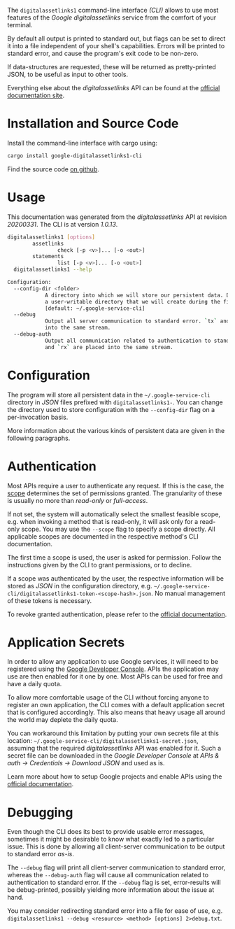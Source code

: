 <!---
DO NOT EDIT !
This file was generated automatically from 'src/mako/cli/README.md.mako'
DO NOT EDIT !
-->
The `digitalassetlinks1` command-line interface *(CLI)* allows to use most features of the *Google digitalassetlinks* service from the comfort of your terminal.

By default all output is printed to standard out, but flags can be set to direct it into a file independent of your shell's
capabilities. Errors will be printed to standard error, and cause the program's exit code to be non-zero.

If data-structures are requested, these will be returned as pretty-printed JSON, to be useful as input to other tools.

Everything else about the *digitalassetlinks* API can be found at the
[official documentation site](https://developers.google.com/digital-asset-links/).

# Installation and Source Code

Install the command-line interface with cargo using:

```bash
cargo install google-digitalassetlinks1-cli
```

Find the source code [on github](https://github.com/Byron/google-apis-rs/tree/master/gen/digitalassetlinks1-cli).

# Usage

This documentation was generated from the *digitalassetlinks* API at revision *20200331*. The CLI is at version *1.0.13*.

```bash
digitalassetlinks1 [options]
        assetlinks
                check [-p <v>]... [-o <out>]
        statements
                list [-p <v>]... [-o <out>]
  digitalassetlinks1 --help

Configuration:
  --config-dir <folder>
            A directory into which we will store our persistent data. Defaults to
            a user-writable directory that we will create during the first invocation.
            [default: ~/.google-service-cli]
  --debug
            Output all server communication to standard error. `tx` and `rx` are placed
            into the same stream.
  --debug-auth
            Output all communication related to authentication to standard error. `tx`
            and `rx` are placed into the same stream.

```

# Configuration

The program will store all persistent data in the `~/.google-service-cli` directory in *JSON* files prefixed with `digitalassetlinks1-`.  You can change the directory used to store configuration with the `--config-dir` flag on a per-invocation basis.

More information about the various kinds of persistent data are given in the following paragraphs.

# Authentication

Most APIs require a user to authenticate any request. If this is the case, the [scope][scopes] determines the 
set of permissions granted. The granularity of these is usually no more than *read-only* or *full-access*.

If not set, the system will automatically select the smallest feasible scope, e.g. when invoking a
method that is read-only, it will ask only for a read-only scope. 
You may use the `--scope` flag to specify a scope directly. 
All applicable scopes are documented in the respective method's CLI documentation.

The first time a scope is used, the user is asked for permission. Follow the instructions given 
by the CLI to grant permissions, or to decline.

If a scope was authenticated by the user, the respective information will be stored as *JSON* in the configuration
directory, e.g. `~/.google-service-cli/digitalassetlinks1-token-<scope-hash>.json`. No manual management of these tokens
is necessary.

To revoke granted authentication, please refer to the [official documentation][revoke-access].

# Application Secrets

In order to allow any application to use Google services, it will need to be registered using the 
[Google Developer Console][google-dev-console]. APIs the application may use are then enabled for it
one by one. Most APIs can be used for free and have a daily quota.

To allow more comfortable usage of the CLI without forcing anyone to register an own application, the CLI
comes with a default application secret that is configured accordingly. This also means that heavy usage
all around the world may deplete the daily quota.

You can workaround this limitation by putting your own secrets file at this location: 
`~/.google-service-cli/digitalassetlinks1-secret.json`, assuming that the required *digitalassetlinks* API 
was enabled for it. Such a secret file can be downloaded in the *Google Developer Console* at 
*APIs & auth -> Credentials -> Download JSON* and used as is.

Learn more about how to setup Google projects and enable APIs using the [official documentation][google-project-new].


# Debugging

Even though the CLI does its best to provide usable error messages, sometimes it might be desirable to know
what exactly led to a particular issue. This is done by allowing all client-server communication to be 
output to standard error *as-is*.

The `--debug` flag will print all client-server communication to standard error, whereas the `--debug-auth` flag
will cause all communication related to authentication to standard error.
If the `--debug` flag is set, error-results will be debug-printed, possibly yielding more information about the 
issue at hand.

You may consider redirecting standard error into a file for ease of use, e.g. `digitalassetlinks1 --debug <resource> <method> [options] 2>debug.txt`.


[scopes]: https://developers.google.com/+/api/oauth#scopes
[revoke-access]: http://webapps.stackexchange.com/a/30849
[google-dev-console]: https://console.developers.google.com/
[google-project-new]: https://developers.google.com/console/help/new/